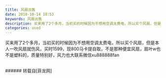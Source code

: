 ```yaml
---
title: 风扇出售
date: 2018-10-14 18:53
keywords: 风扇出售
description: 买来用了2个多月，当初买的时候因为不想用空调太费电，所以买个风扇，但是本人一吹风扇就伤风，买时1599，现800马卡提自取，不是那种便宜风扇，扇叶w也不是塑料的，质量特别好，风力也大联系微信xu888888fan
categories: used
---
```

<td class="t_f" id="postmessage_2026541">

买来用了2个多月，当初买的时候因为不想用空调太费电，所以买个风扇，但是本人一吹风扇就伤风，买时1599，现800马卡提自取，不是那种便宜风扇，扇叶w也不是塑料的，质量特别好，风力也大联系微信xu888888fan<br/>
<img alt="" border="0" class="zoom" data-cf-modified-7d326fa96e27c4d4f87fee8f-="" file="http://www.flw.ph/data/appbyme/upload/image/201810/14/1XCuqF9dOC9C.jpg" id="aimg_Yb72B" lazyloadthumb="1" onclick="" onmouseover="" src="http://www.flw.ph/data/appbyme/upload/image/201810/14/1XCuqF9dOC9C.jpg"/><br/>
<br/>
</td>
###### 转载自[菲龙网]